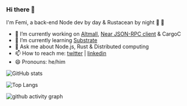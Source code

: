 ### Hi there 👋


I'm Femi, a back-end Node dev by day & Rustacean by night 🦀 🦀

- 🔭 I’m currently working on [Altmall](https://altmall.ng), [Near JSON-RPC client](https://github.com/iTranscend/near-jsonrpc-client-rs) & CargoC
- 🌱 I’m currently learning [Substrate](https://substrate.io/)
- 💬 Ask me about Node.js, Rust & Distributed computing 
- 📫 How to reach me: [twitter](https://twitter.com/iron_plank) | [linkedin](https://www.linkedin.com/in/femibankole/)
- 😄 Pronouns: he/him

![GitHub stats](https://github-readme-stats.vercel.app/api?username=iTranscend&theme=gotham&show_icons=true) 

<!-- langage card -->
![Top Langs](https://github-readme-stats.vercel.app/api/top-langs/?username=iTranscend&hide=html&theme=gotham&layout=compact)

![github activity graph](https://activity-graph.herokuapp.com/graph?username=iTranscend&theme=gotham)

<!--
- ⚡ Random fact: the dot above i is called a _tittle_
- 👯 I’m looking to collaborate on ... 
- 🤔 I’m looking for help with ... 
-->
